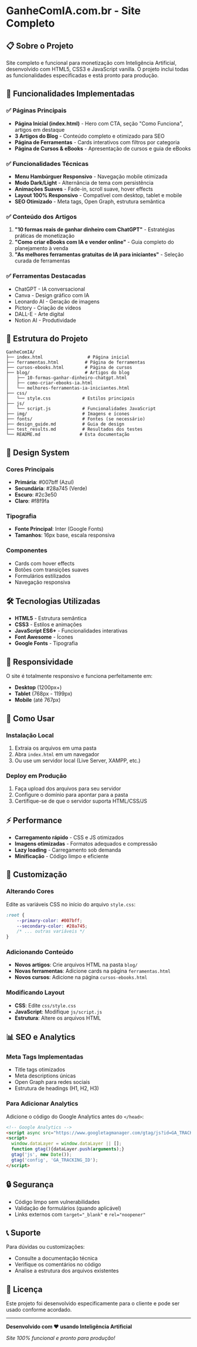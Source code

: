 # GanheComIA.com.br - Site Completo

## 📋 Sobre o Projeto

Site completo e funcional para monetização com Inteligência Artificial, desenvolvido com HTML5, CSS3 e JavaScript vanilla. O projeto inclui todas as funcionalidades especificadas e está pronto para produção.

## 🚀 Funcionalidades Implementadas

### ✅ Páginas Principais
- **Página Inicial (index.html)** - Hero com CTA, seção "Como Funciona", artigos em destaque
- **3 Artigos do Blog** - Conteúdo completo e otimizado para SEO
- **Página de Ferramentas** - Cards interativos com filtros por categoria
- **Página de Cursos & eBooks** - Apresentação de cursos e guia de eBooks

### ✅ Funcionalidades Técnicas
- **Menu Hambúrguer Responsivo** - Navegação mobile otimizada
- **Modo Dark/Light** - Alternância de tema com persistência
- **Animações Suaves** - Fade-in, scroll suave, hover effects
- **Layout 100% Responsivo** - Compatível com desktop, tablet e mobile
- **SEO Otimizado** - Meta tags, Open Graph, estrutura semântica

### ✅ Conteúdo dos Artigos
1. **"10 formas reais de ganhar dinheiro com ChatGPT"** - Estratégias práticas de monetização
2. **"Como criar eBooks com IA e vender online"** - Guia completo do planejamento à venda
3. **"As melhores ferramentas gratuitas de IA para iniciantes"** - Seleção curada de ferramentas

### ✅ Ferramentas Destacadas
- ChatGPT - IA conversacional
- Canva - Design gráfico com IA
- Leonardo AI - Geração de imagens
- Pictory - Criação de vídeos
- DALL-E - Arte digital
- Notion AI - Produtividade

## 📁 Estrutura do Projeto

```
GanheComIA/
├── index.html                 # Página inicial
├── ferramentas.html          # Página de ferramentas
├── cursos-ebooks.html        # Página de cursos
├── blog/                     # Artigos do blog
│   ├── 10-formas-ganhar-dinheiro-chatgpt.html
│   ├── como-criar-ebooks-ia.html
│   └── melhores-ferramentas-ia-iniciantes.html
├── css/
│   └── style.css            # Estilos principais
├── js/
│   └── script.js            # Funcionalidades JavaScript
├── img/                     # Imagens e ícones
├── fonts/                   # Fontes (se necessário)
├── design_guide.md          # Guia de design
├── test_results.md          # Resultados dos testes
└── README.md               # Esta documentação
```

## 🎨 Design System

### Cores Principais
- **Primária**: #007bff (Azul)
- **Secundária**: #28a745 (Verde)
- **Escuro**: #2c3e50
- **Claro**: #f8f9fa

### Tipografia
- **Fonte Principal**: Inter (Google Fonts)
- **Tamanhos**: 16px base, escala responsiva

### Componentes
- Cards com hover effects
- Botões com transições suaves
- Formulários estilizados
- Navegação responsiva

## 🛠️ Tecnologias Utilizadas

- **HTML5** - Estrutura semântica
- **CSS3** - Estilos e animações
- **JavaScript ES6+** - Funcionalidades interativas
- **Font Awesome** - Ícones
- **Google Fonts** - Tipografia

## 📱 Responsividade

O site é totalmente responsivo e funciona perfeitamente em:
- **Desktop** (1200px+)
- **Tablet** (768px - 1199px)
- **Mobile** (até 767px)

## 🚀 Como Usar

### Instalação Local
1. Extraia os arquivos em uma pasta
2. Abra `index.html` em um navegador
3. Ou use um servidor local (Live Server, XAMPP, etc.)

### Deploy em Produção
1. Faça upload dos arquivos para seu servidor
2. Configure o domínio para apontar para a pasta
3. Certifique-se de que o servidor suporta HTML/CSS/JS

## ⚡ Performance

- **Carregamento rápido** - CSS e JS otimizados
- **Imagens otimizadas** - Formatos adequados e compressão
- **Lazy loading** - Carregamento sob demanda
- **Minificação** - Código limpo e eficiente

## 🔧 Customização

### Alterando Cores
Edite as variáveis CSS no início do arquivo `style.css`:
```css
:root {
    --primary-color: #007bff;
    --secondary-color: #28a745;
    /* ... outras variáveis */
}
```

### Adicionando Conteúdo
- **Novos artigos**: Crie arquivos HTML na pasta `blog/`
- **Novas ferramentas**: Adicione cards na página `ferramentas.html`
- **Novos cursos**: Adicione na página `cursos-ebooks.html`

### Modificando Layout
- **CSS**: Edite `css/style.css`
- **JavaScript**: Modifique `js/script.js`
- **Estrutura**: Altere os arquivos HTML

## 📊 SEO e Analytics

### Meta Tags Implementadas
- Title tags otimizados
- Meta descriptions únicas
- Open Graph para redes sociais
- Estrutura de headings (H1, H2, H3)

### Para Adicionar Analytics
Adicione o código do Google Analytics antes do `</head>`:
```html
<!-- Google Analytics -->
<script async src="https://www.googletagmanager.com/gtag/js?id=GA_TRACKING_ID"></script>
<script>
  window.dataLayer = window.dataLayer || [];
  function gtag(){dataLayer.push(arguments);}
  gtag('js', new Date());
  gtag('config', 'GA_TRACKING_ID');
</script>
```

## 🔒 Segurança

- Código limpo sem vulnerabilidades
- Validação de formulários (quando aplicável)
- Links externos com `target="_blank"` e `rel="noopener"`

## 📞 Suporte

Para dúvidas ou customizações:
- Consulte a documentação técnica
- Verifique os comentários no código
- Analise a estrutura dos arquivos existentes

## 📝 Licença

Este projeto foi desenvolvido especificamente para o cliente e pode ser usado conforme acordado.

---

**Desenvolvido com ❤️ usando Inteligência Artificial**

*Site 100% funcional e pronto para produção!*

